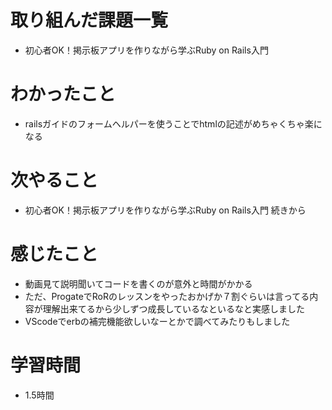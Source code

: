 # 取り組んだ課題一覧
- 初心者OK！掲示板アプリを作りながら学ぶRuby on Rails入門

# わかったこと
- railsガイドのフォームヘルパーを使うことでhtmlの記述がめちゃくちゃ楽になる

# 次やること
- 初心者OK！掲示板アプリを作りながら学ぶRuby on Rails入門 続きから

# 感じたこと
- 動画見て説明聞いてコードを書くのが意外と時間がかかる
- ただ、ProgateでRoRのレッスンをやったおかげか７割ぐらいは言ってる内容が理解出来てるから少しずつ成長しているなといるなと実感しました
- VScodeでerbの補完機能欲しいなーとかで調べてみたりもしました

# 学習時間
- 1.5時間
